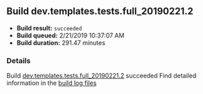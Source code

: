 ## Build dev.templates.tests.full_20190221.2
- **Build result:** `succeeded`
- **Build queued:** 2/21/2019 10:37:07 AM
- **Build duration:** 291.47 minutes
### Details
Build [dev.templates.tests.full_20190221.2](https://winappstudio.visualstudio.com/web/build.aspx?pcguid=a4ef43be-68ce-4195-a619-079b4d9834c2&builduri=vstfs%3a%2f%2f%2fBuild%2fBuild%2f27129) succeeded
Find detailed information in the [build log files](https://uwpctdiags.blob.core.windows.net/buildlogs/dev.templates.tests.full_20190221.2_logs.zip)
